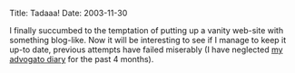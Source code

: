 Title: Tadaaa!
Date: 2003-11-30

<p>I finally succumbed to the temptation of putting up a vanity
web-site with something blog-like. Now it will be interesting to see if
I manage to keep it up-to date, previous attempts have failed miserably
(I have neglected <a href='http://advogato.org/person/sune/'>my advogato
diary</a> for the past 4 months).</p>